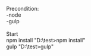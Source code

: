 Precondition: <br>
-node <br>
-gulp <br>
<br>
Start <br>
npm install "D:\test>npm install" <br>
gulp "D:\test>gulp"
